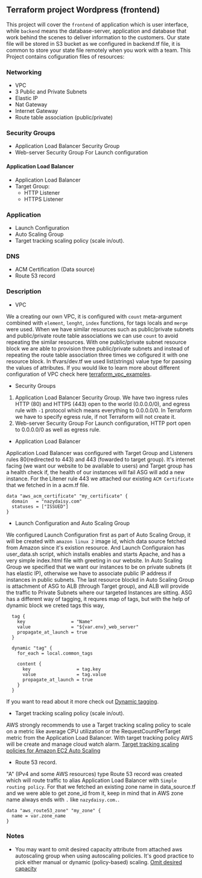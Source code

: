 ## Terraform project Wordpress (frontend)

This project will cover the ```frontend``` of application which is user interface, while ```backend``` means the database-server, application and database that work behind the scenes to deliver information to the customers. Our state file will be stored in S3 bucket as we configured in backend.tf file, it is common to store your state file remotely when you work with a team. This Project contains cofiguration files of resources:

### Networking

- VPC
- 3 Public and Private Subnets
- Elastic IP 
- Nat Gateway
- Internet Gateway
- Route table association (public/private)

### Security Groups

- Application Load Balancer Security Group 
- Web-server Security Group For Launch configuration

#### Application Load Balancer

- Application Load Balancer
- Target Group:
  - HTTP Listener
  - HTTPS Listener

### Application

- Launch Configuration
- Auto Scaling Group
- Target tracking scaling policy (scale in/out).

### DNS

- ACM Certification (Data source)
- Route 53 record

### Description

- VPC

We a creating our own VPC, it is configured with `count` meta-argument combined with `element`, `lenght`, `index`  functions, for tags locals and `merge` were used. When we have similar resources such as public/private subnets and public/private route table associations we can use `count` to avoid repeating the similar resources. With one public/private subnet resource block we are able to provision three public/private subnets and instead of repeating the route table association three times we cofigured it with one resource block. In tfvars/dev.tf we used list(strings) value type for passing the values of attributes. If you would like to learn more about different configuration of VPC check here [terraform_vpc_examples](https://github.com/nazy67/terraform_vpc_examples).

- Security Groups

1. Application Load Balancer Security Group. We have two ingress rules HTTP (80) and HTTPS (443) open to the world (0.0.0.0/0), and egress rule with `-1` protocol which means everything to 0.0.0.0/0. In Terraform we have to specify egress rule, if not Terraform will not create it. 
2. Web-server Security Group For Launch configuration,  HTTP port open to 0.0.0.0/0 as well as egress rule.

- Application Load Balancer

Application Load Balancer was configured with Target Group and Listeners rules 80(redirected to 443) and 443 (fowarded to target group). It's internet facing (we want our website to be available to users) and Target group has a health check if, the health of our instances will fail ASG will add a new instance. For the Litener rule 443 we attached our existing `ACM Certificate` that we fetched in in a acm.tf file. 
```
data "aws_acm_certificate" "my_certificate" {
  domain   = "nazydaisy.com"
  statuses = ["ISSUED"]
}
```

- Launch Configuration and Auto Scaling Group

We configured Launch Configuration first as part of Auto Scaling Group, it will be  created with ```amazon linux 2``` image id, which data source fetched from Amazon since it's existion resource.  And Launch Configuraion has user_data.sh script, which installs enables and starts Apache, and has a very simple index.html file with greeting in our website. In Auto Scaling Group we specified that we want our instances to be on private subnets (it has elastic IP), otherwise we have to associate public IP address if instances in public subnets. The last resource blockd in Auto Scaling Group is attachment of ASG to ALB (through Target group), and ALB will provide the traffic to Private Subnets where our targeted Instances are sitting.
ASG has a different way of tagging, it requres map of tags, but with the help of  dynamic block we creted tags this way,
```
  tag {
    key                 = "Name"
    value               = "${var.env}_web_server"
    propagate_at_launch = true
  }

  dynamic "tag" {
    for_each = local.common_tags

    content {
      key                 = tag.key
      value               = tag.value
      propagate_at_launch = true
    }
  }
```
If you want to read about it more check out [Dynamic tagging](https://www.hashicorp.com/blog/hashicorp-terraform-0-12-preview-for-and-for-each).

- Target tracking scaling policy (scale in/out).

AWS strongly recommends to use a Target tracking scaling policy to scale on a metric like average CPU utilization or the RequestCountPerTarget metric from the Application Load Balancer. With target tracking policy AWS will be create and manage cloud watch alarm. [Target tracking scaling policies for Amazon EC2 Auto Scaling](https://docs.aws.amazon.com/autoscaling/ec2/userguide/as-scaling-target-tracking.html)

- Route 53 record.

"A" (IPv4 and some AWS resources) type Route 53 record was created which will route traffic to alias Application Load Balancer with `Simple routing policy`. For that we fetched an existing zone name in data_source.tf and we were able to get zone_id from it, keep in mind that in AWS zone name always ends with `.` like `nazydaisy.com.`.
```
data "aws_route53_zone" "my_zone" {
  name = var.zone_name
}
```

### Notes

- You may want to omit desired capacity attribute from attached aws autoscaling group when using autoscaling policies. It's good practice to pick either manual or dynamic (policy-based) scaling. [Omit desired capacity](https://registry.terraform.io/providers/hashicorp/aws/latest/docs/resources/autoscaling_policy)